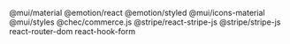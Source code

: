 @mui/material @emotion/react @emotion/styled @mui/icons-material @mui/styles @chec/commerce.js @stripe/react-stripe-js @stripe/stripe-js react-router-dom react-hook-form

